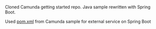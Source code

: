Cloned Camunda getting started repo.
Java sample rewritten with Spring Boot.
 
Used [pom.xml](https://github.com/camunda/camunda-bpm-examples/blob/master/spring-boot-starter/external-task-client/request-interceptor-spring-boot/pom.xml) from Camunda sample for external service on Spring Boot 